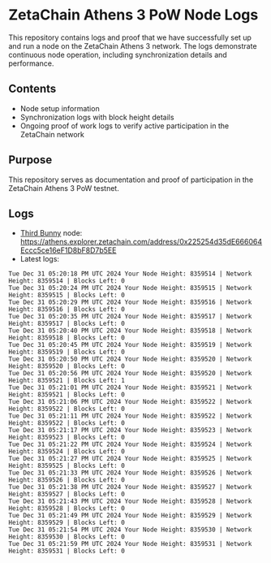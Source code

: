 # ZetaChain Athens 3 PoW Node Logs
This repository contains logs and proof that we have successfully set up and run a node on the ZetaChain Athens 3 network. The logs demonstrate continuous node operation, including synchronization details and performance.

## Contents
- Node setup information
- Synchronization logs with block height details
- Ongoing proof of work logs to verify active participation in the ZetaChain network

## Purpose
This repository serves as documentation and proof of participation in the ZetaChain Athens 3 PoW testnet.

## Logs

- [Third Bunny](https://thirdbunny.xyz/) node: https://athens.explorer.zetachain.com/address/0x225254d35dE666064Eccc5ce16eF1D8bF8D7b5EE
- Latest logs:
```
Tue Dec 31 05:20:18 PM UTC 2024 Your Node Height: 8359514 | Network Height: 8359514 | Blocks Left: 0
Tue Dec 31 05:20:24 PM UTC 2024 Your Node Height: 8359515 | Network Height: 8359515 | Blocks Left: 0
Tue Dec 31 05:20:29 PM UTC 2024 Your Node Height: 8359516 | Network Height: 8359516 | Blocks Left: 0
Tue Dec 31 05:20:35 PM UTC 2024 Your Node Height: 8359517 | Network Height: 8359517 | Blocks Left: 0
Tue Dec 31 05:20:40 PM UTC 2024 Your Node Height: 8359518 | Network Height: 8359518 | Blocks Left: 0
Tue Dec 31 05:20:45 PM UTC 2024 Your Node Height: 8359519 | Network Height: 8359519 | Blocks Left: 0
Tue Dec 31 05:20:50 PM UTC 2024 Your Node Height: 8359520 | Network Height: 8359520 | Blocks Left: 0
Tue Dec 31 05:20:56 PM UTC 2024 Your Node Height: 8359520 | Network Height: 8359521 | Blocks Left: 1
Tue Dec 31 05:21:01 PM UTC 2024 Your Node Height: 8359521 | Network Height: 8359521 | Blocks Left: 0
Tue Dec 31 05:21:06 PM UTC 2024 Your Node Height: 8359522 | Network Height: 8359522 | Blocks Left: 0
Tue Dec 31 05:21:11 PM UTC 2024 Your Node Height: 8359522 | Network Height: 8359522 | Blocks Left: 0
Tue Dec 31 05:21:17 PM UTC 2024 Your Node Height: 8359523 | Network Height: 8359523 | Blocks Left: 0
Tue Dec 31 05:21:22 PM UTC 2024 Your Node Height: 8359524 | Network Height: 8359524 | Blocks Left: 0
Tue Dec 31 05:21:27 PM UTC 2024 Your Node Height: 8359525 | Network Height: 8359525 | Blocks Left: 0
Tue Dec 31 05:21:33 PM UTC 2024 Your Node Height: 8359526 | Network Height: 8359526 | Blocks Left: 0
Tue Dec 31 05:21:38 PM UTC 2024 Your Node Height: 8359527 | Network Height: 8359527 | Blocks Left: 0
Tue Dec 31 05:21:43 PM UTC 2024 Your Node Height: 8359528 | Network Height: 8359528 | Blocks Left: 0
Tue Dec 31 05:21:49 PM UTC 2024 Your Node Height: 8359529 | Network Height: 8359529 | Blocks Left: 0
Tue Dec 31 05:21:54 PM UTC 2024 Your Node Height: 8359530 | Network Height: 8359530 | Blocks Left: 0
Tue Dec 31 05:21:59 PM UTC 2024 Your Node Height: 8359531 | Network Height: 8359531 | Blocks Left: 0
```
